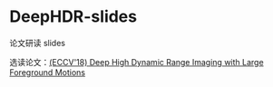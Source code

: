 # DeepHDR-slides

论文研读 slides

选读论文：[(ECCV'18) Deep High Dynamic Range Imaging with Large Foreground Motions](https://arxiv.org/pdf/1711.08937.pdf)

